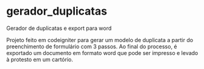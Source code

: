 # gerador_duplicatas
Gerador de duplicatas e export para word

Projeto feito em codeigniter para gerar um modelo de duplicata a partir do preenchimento de formulário com 3 passos. Ao final do processo, é exportado um documento em formato word que pode ser impresso e levado à protesto em um cartório.
